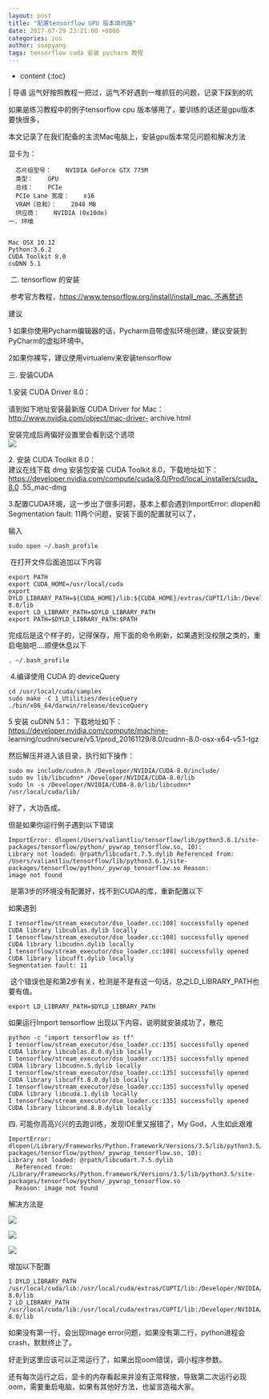 ```yaml
---
layout: post
title: "配置tensorflow GPU 版本填坑路"
date: 2017-07-29 23:21:00 +0800
categories: ios
author: soapyang
tags: tensorflow cuda 安装 pycharm 教程
---
```


* content
{:toc}

| 导语 运气好按照教程一把过，运气不好遇到一堆抓狂的问题，记录下踩到的坑

如果是练习教程中的例子tensorflow cpu 版本够用了，要训练的话还是gpu版本要快很多，

本文记录了在我们配备的主流Mac电脑上，安装gpu版本常见问题和解决方法
<!--more-->

显卡为：

    
    
      芯片组型号：    NVIDIA GeForce GTX 775M
      类型：    GPU
      总线：    PCIe
      PCIe Lane 宽度：    x16
      VRAM（总和）：    2048 MB
      供应商：    NVIDIA (0x10de)  
    一. 环境
    
    
    Mac OSX 10.12
    Python:3.6.2
    CUDA Toolkit 8.0
    cuDNN 5.1
    

 二. tensorflow 的安装

 参考官方教程，[https://www.tensorflow.org/install/install_mac,
不再赘述](https://www.tensorflow.org/install/install_mac)

建议

1 如果你使用Pycharm编辑器的话，Pycharm自带虚拟环境创建，建议安装到PyCharm的虚拟环境中。

2如果你裸写，建议使用virtualenv来安装tensorflow

三. 安装CUDA

1.安装 CUDA Driver 8.0：

请到如下地址安装最新版 CUDA Driver for Mac： http://www.nvidia.com/object/mac-driver-
archive.html

安装完成后再偏好设置里会看到这个选项  
![](/image/pei_zhi_tensorflow_gpu_ban_ben_tian_keng_lu/466e633eb2ef9c4e0807ecd630304e5d8096d57fcd2ce40ae951f62ece8cc010)

2\. 安装 CUDA Toolkit 8.0：  
建议在线下载 dmg 安装包安装 CUDA Toolkit 8.0，下载地址如下：  
https://developer.nvidia.com/compute/cuda/8.0/Prod/local_installers/cuda_8.0
.55_mac-dmg

3.配置CUDA环境，这一步出了很多问题，基本上都会遇到ImportError: dlopen和Segmentation fault:
11两个问题，安装下面的配置就可以了，

输入

    
    
    sudo open ~/.bash_profile

 在打开文件后面追加以下内容

    
    
    export PATH
    export CUDA_HOME=/usr/local/cuda
    export DYLD_LIBRARY_PATH=${CUDA_HOME}/lib:${CUDA_HOME}/extras/CUPTI/lib:/Developer/NVIDIA/CUDA-8.0/lib
    export LD_LIBRARY_PATH=$DYLD_LIBRARY_PATH
    export PATH=$DYLD_LIBRARY_PATH:$PATH

完成后是这个样子的，记得保存，用下面的命令刷新，如果遇到没权限之类的，重启电脑吧....顺便休息以下

    
    
    . ~/.bash_profile

 4.编译使用 CUDA 的 deviceQuery` `

    
    
    cd /usr/local/cuda/samples
    sudo make -C 1_Utilities/deviceQuery
    ./bin/x86_64/darwin/release/deviceQuery

5 安装 cuDNN 5.1： 下载地址如下： https://developer.nvidia.com/compute/machine-
learning/cudnn/secure/v5.1/prod_20161129/8.0/cudnn-8.0-osx-x64-v5.1-tgz  
  

然后解压并进入该目录，执行如下操作：` `

    
    
    sudo mv include/cudnn.h /Developer/NVIDIA/CUDA-8.0/include/
    sudo mv lib/libcudnn* /Developer/NVIDIA/CUDA-8.0/lib
    sudo ln -s /Developer/NVIDIA/CUDA-8.0/lib/libcudnn* /usr/local/cuda/lib/



好了，大功告成。

但是如果你运行例子遇到以下错误

    
    
    ImportError: dlopen(/Users/valiantliu/tensorflow/lib/python3.6.1/site-packages/tensorflow/python/_pywrap_tensorflow.so, 10):   
    Library not loaded: @rpath/libcudart.7.5.dylib Referenced from: /Users/valiantliu/tensorflow/lib/python3.6.1/site-packages/tensorflow/python/_pywrap_tensorflow.so Reason:   
    image not found

 是第3步的环境没有配置好，找不到CUDA的库，重新配置以下

如果遇到

    
    
    I tensorflow/stream_executor/dso_loader.cc:108] successfully opened CUDA library libcublas.dylib locally
    I tensorflow/stream_executor/dso_loader.cc:108] successfully opened CUDA library libcudnn.dylib locally
    I tensorflow/stream_executor/dso_loader.cc:108] successfully opened CUDA library libcufft.dylib locally
    Segmentation fault: 11

 这个错误也是和第2步有关，检测是不是有这一句话，总之LD_LIBRARY_PATH也要有值。

    
    
    export LD_LIBRARY_PATH=$DYLD_LIBRARY_PATH

如果运行Import tensorflow 出现以下内容，说明就安装成功了，散花

    
    
    python -c "import tensorflow as tf"
    I tensorflow/stream_executor/dso_loader.cc:135] successfully opened CUDA library libcublas.8.0.dylib locally
    I tensorflow/stream_executor/dso_loader.cc:135] successfully opened CUDA library libcudnn.5.dylib locally
    I tensorflow/stream_executor/dso_loader.cc:135] successfully opened CUDA library libcufft.8.0.dylib locally
    I tensorflow/stream_executor/dso_loader.cc:135] successfully opened CUDA library libcuda.1.dylib locally
    I tensorflow/stream_executor/dso_loader.cc:135] successfully opened CUDA library libcurand.8.0.dylib locally`

四. 可能你高高兴兴的去跑训练，发现IDE里又报错了，My God，人生如此艰难

    
    
    ImportError: dlopen(/Library/Frameworks/Python.framework/Versions/3.5/lib/python3.5/site-packages/tensorflow/python/_pywrap_tensorflow.so, 10): 
    Library not loaded: @rpath/libcudart.7.5.dylib
      Referenced from: /Library/Frameworks/Python.framework/Versions/3.5/lib/python3.5/site-packages/tensorflow/python/_pywrap_tensorflow.so
      Reason: image not found

解决方法是

![](/image/pei_zhi_tensorflow_gpu_ban_ben_tian_keng_lu/068fb1243b24ad4d4bb9e348589bc0d00692809ca75e2ffc154025e6a7bda64d)

![](/image/pei_zhi_tensorflow_gpu_ban_ben_tian_keng_lu/55d24547bdb44f435a89bf7d45e2748d589e118d83a5ebff78487a563fcb63ba)

![](/image/pei_zhi_tensorflow_gpu_ban_ben_tian_keng_lu/8358c9b586845675741ba6403153031e9861bc1ef9a6c7ab9d09a2a225fb6fbb)

增加以下配置

    
    
    1 DYLD_LIBRARY_PATH  /usr/local/cuda/lib:/usr/local/cuda/extras/CUPTI/lib:/Developer/NVIDIA/CUDA-8.0/lib  
    2 LD_LIBRARY_PATH /usr/local/cuda/lib:/usr/local/cuda/extras/CUPTI/lib:/Developer/NVIDIA/CUDA-8.0/lib  
    

如果没有第一行，会出现Image error问题，如果没有第二行，python进程会crash，默默终止了。

好走到这里应该可以正常运行了，如果出现oom错误，调小程序参数。

还有每次运行之后，显卡的内存看起来并没有正常释放，导致第二次运行必现oom，需要重启电脑，如果有其他好方法，也留言造福大家。

